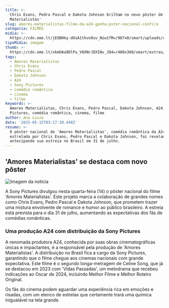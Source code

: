 ```yaml
---
title: >-
  Chris Evans, Pedro Pascal e Dakota Johnson brilham no novo pôster de 'Amores
  Materialistas'
slug: amores-materialistas-filme-da-a24-ganha-pster-nacional-confira
categoria: FILMES
midia: >-
  https://cdn.ome.lt/jEOBHky-dOsA1tkvo9uv_Niw1fM=/987x0/smart/uploads/conteudo/fotos/Design_sem_nome_-_2025-05-14T202814.333.png
tipoMidia: imagem
thumb: >-
  https://cdn.ome.lt/xkmOAa9DlPu_V8XNrJDXINv_JQ4=/480x360/smart/extras/conteudos/Design_sem_nome_-_2025-05-14T202814.333.png
tags:
  - Amores Materialistas
  - Chris Evans
  - Pedro Pascal
  - Dakota Johnson
  - A24
  - Sony Pictures
  - comédia romântica
  - cinema
  - filme
keywords: >-
  Amores Materialistas, Chris Evans, Pedro Pascal, Dakota Johnson, A24, Sony
  Pictures, comédia romântica, cinema, filme
author: Ana Luiza
data: '2025-05-15T03:17:38.448Z'
resumo: >-
  O pôster nacional de 'Amores Materialistas', comédia romântica da A24
  estrelada por Chris Evans, Pedro Pascal e Dakota Johnson, foi revelado,
  antecipando sua estreia no Brasil em 31 de julho.
---
```


## 'Amores Materialistas' se destaca com novo pôster

![Imagem da notícia](https://cdn.ome.lt/OpvBMifdYxTFMR2rgcwW2zbTRdY=/fit-in/837x500/smart/uploads/conteudo/fotos/AmoresMaterialistas-Poster-1080x1320-EmBreve.jpg)

A Sony Pictures divulgou nesta quarta-feira (14) o pôster nacional do filme 'Amores Materialistas'. Este projeto marca a colaboração de grandes nomes como Chris Evans, Pedro Pascal e Dakota Johnson, que prometem trazer uma mistura envolvente de romance e humor ao público brasileiro. A estreia está prevista para o dia 31 de julho, aumentando as expectativas dos fãs de comédias românticas.

### Uma produção A24 com distribuição da Sony Pictures

A renomada produtora A24, conhecida por suas obras cinematográficas únicas e impactantes, é a responsável pela produção de 'Amores Materialistas'. A distribuição no Brasil fica a cargo da Sony Pictures, garantindo que o filme chegue aos cinemas nacionais com grande expectativa. Este filme é o segundo longa-metragem de Celine Song, que já se destacou em 2023 com 'Vidas Passadas', um melodrama que recebeu indicações ao Oscar de 2024, incluindo Melhor Filme e Melhor Roteiro Original.

Os fãs do cinema podem aguardar uma experiência rica em emoções e risadas, com um elenco de estrelas que certamente trará uma química inigualável na tela grande.
